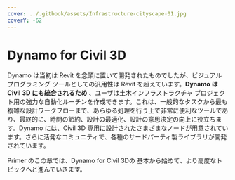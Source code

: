 ```yaml
---
cover: ../.gitbook/assets/Infrastructure-cityscape-01.jpg
coverY: -62
---
```


# Dynamo for Civil 3D

Dynamo は当初は Revit を念頭に置いて開発されたものでしたが、ビジュアル プログラミング ツールとしての汎用性は Revit を超えています。**Dynamo は Civil 3D にも統合されるため** 、ユーザは土木インフラストラクチャ プロジェクト用の強力な自動化ルーチンを作成できます。これは、一般的なタスクから最も複雑な設計ワークフローまで、あらゆる処理を行う上で非常に便利なツールであり、最終的に、時間の節約、設計の最適化、設計の意思決定の向上に役立ちます。Dynamo には、Civil 3D 専用に設計されたさまざまなノードが用意されています。さらに活発なコミュニティで、各種のサードパーティ製ライブラリが開発されています。

Primer のこの章では、Dynamo for Civil 3Dの 基本から始めて、より高度なトピックへと進んでいきます。
